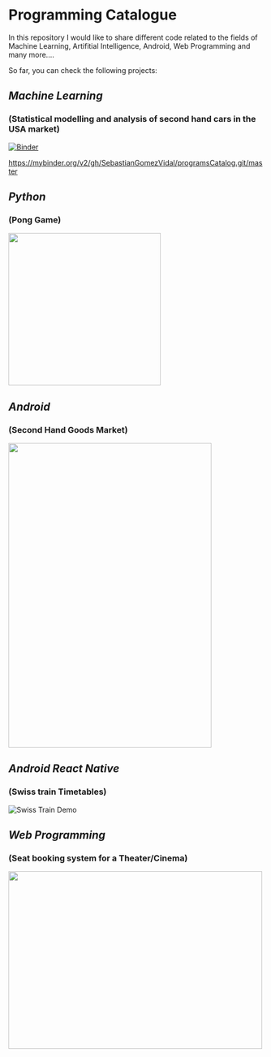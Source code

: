 # Programming Catalogue

In this repository I would like to share different code related to the fields of Machine Learning, Artifitial Intelligence, Android, Web Programming and many more.... 

So far, you can check the following projects:

## _Machine Learning_
### (Statistical modelling and analysis of second hand cars in the USA market)
[![Binder](https://mybinder.org/badge_logo.svg)](https://mybinder.org/v2/gh/SebastianGomezVidal/programsCatalog.git/master)

https://mybinder.org/v2/gh/SebastianGomezVidal/programsCatalog.git/master

## _Python_
### (Pong Game)

<img src="./Demo/pong.gif" width="300" height="300">

## _Android_
### (Second Hand Goods Market)

<img src="./Demo/buy_1.gif" width="400" height="600">

## _Android React Native_
### (Swiss train Timetables)

![Swiss Train Demo](Demo/train_search.gif)

## _Web Programming_
### (Seat booking system for a Theater/Cinema)

<img src="./Demo/cinema_booking_demo.gif" width="500" height="350">
